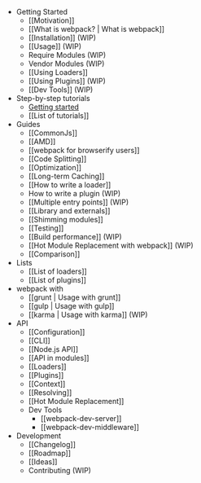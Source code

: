* Getting Started
  * [[Motivation]]
  * [[What is webpack? | What is webpack]]
  * [[Installation]] (WIP)
  * [[Usage]] (WIP)
  * Require Modules (WIP)
  * Vendor Modules (WIP)
  * [[Using Loaders]]
  * [[Using Plugins]] (WIP)
  * [[Dev Tools]] (WIP)
* Step-by-step tutorials
  * [Getting started](http://webpack.github.io/docs/tutorials/getting-started/)
  * [[List of tutorials]]
* Guides
  * [[CommonJs]]
  * [[AMD]]
  * [[webpack for browserify users]]
  * [[Code Splitting]]
  * [[Optimization]]
  * [[Long-term Caching]]
  * [[How to write a loader]]
  * How to write a plugin (WIP)
  * [[Multiple entry points]] (WIP)
  * [[Library and externals]]
  * [[Shimming modules]]
  * [[Testing]]
  * [[Build performance]] (WIP)
  * [[Hot Module Replacement with webpack]] (WIP)
  * [[Comparison]]
* Lists
  * [[List of loaders]]
  * [[List of plugins]]
* webpack with
  * [[grunt | Usage with grunt]]
  * [[gulp | Usage with gulp]]
  * [[karma | Usage with karma]] (WIP)
* API
  * [[Configuration]]
  * [[CLI]]
  * [[Node.js API]]
  * [[API in modules]]
  * [[Loaders]]
  * [[Plugins]]
  * [[Context]]
  * [[Resolving]]
  * [[Hot Module Replacement]]
  * Dev Tools
    * [[webpack-dev-server]]
    * [[webpack-dev-middleware]]
* Development
  * [[Changelog]]
  * [[Roadmap]]
  * [[Ideas]]
  * Contributing (WIP)